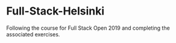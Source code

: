 # Full-Stack-Helsinki
Following the course for Full Stack Open 2019 and completing the associated exercises.
